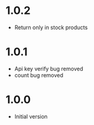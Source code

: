 # 1.0.2
- Return only in stock products

# 1.0.1
- Api key verify bug removed
- count bug removed

# 1.0.0
- Initial version
